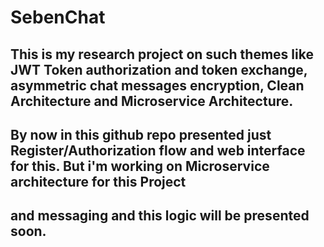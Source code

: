 # SebenChat

This is my research project on such themes like JWT Token authorization and token exchange, asymmetric chat messages encryption, Clean Architecture and Microservice Architecture.
---
By now in this github repo presented just Register/Authorization flow and web interface for this. But i'm working on Microservice architecture for this Project
---
and messaging and this logic will be presented soon.
---

